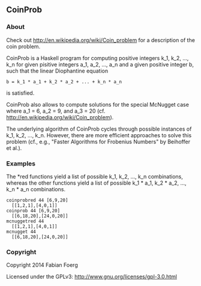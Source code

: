 ## CoinProb

### About

Check out http://en.wikipedia.org/wiki/Coin_problem for a description of the coin problem.

CoinProb is a Haskell program for computing positive integers k_1, k_2, ..., k_n for given pisitive integers a_1, a_2, ..., a_n and a given positive integer b, such that the linear Diophantine equation

    b = k_1 * a_1 + k_2 * a_2 + ... + k_n * a_n

is satisfied.

CoinProb also allows to compute solutions for the special McNugget case where a_1 = 6, a_2 = 9, and a_3 = 20 (cf. http://en.wikipedia.org/wiki/Coin_problem).

The underlying algorithm of CoinProb cycles through possible instances of k_1, k_2, ..., k_n. However, there are more efficient approaches to solve this problem (cf., e.g., "Faster Algorithms for Frobenius Numbers" by Beihoffer et al.).

### Examples

The *red functions yield a list of possible k_1, k_2, ..., k_n combinations, whereas the other functions yield a list of possible k_1 * a_1, k_2 * a_2, ..., k_n * a_n combinations.

    coinprobred 44 [6,9,20]
      [[1,2,1],[4,0,1]]
    coinprob 44 [6,9,20]
      [[6,18,20],[24,0,20]]
    mcnuggetred 44
      [[1,2,1],[4,0,1]]
    mcnugget 44
      [[6,18,20],[24,0,20]]

### Copyright

Copyright 2014 Fabian Foerg

Licensed under the GPLv3: http://www.gnu.org/licenses/gpl-3.0.html

